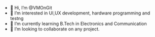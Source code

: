 - 👋 Hi, I’m @VMOnGit
- 👀 I’m interested in UI,UX development, hardware programming and testng
- 🌱 I’m currently learning B.Tech in Electronics and Communication
- 💞️ I’m looking to collaborate on any project.
<!---
VMOnGit/VMOnGit is a ✨ special ✨ repository because its `README.md` (this file) appears on your GitHub profile.
You can click the Preview link to take a look at your changes.
--->
